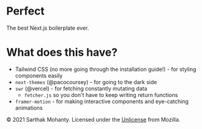 # Perfect
The best Next.js boilerplate ever.
# What does this have?
- Tailwind CSS (no more going through the installation guide!) - for styling components easily
- `next-themes` (@pacocoursey) - for going to the dark side
- `swr` (@vercel) - for fetching constantly mutating data
  - `fetcher.js` so you don't have to keep writing return functions
- `framer-motion` - for making interactive components and eye-catching animations

&copy; 2021 Sarthak Mohanty. Licensed under the [Unlicense](LICENSE) from Mozilla.
